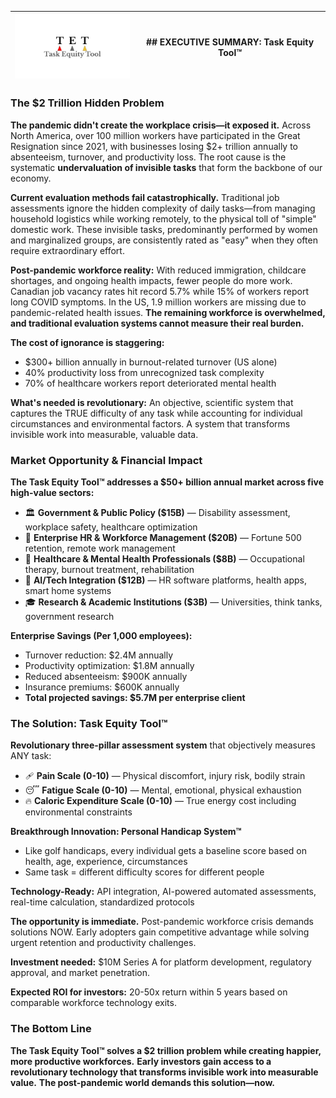 | <img src="./tet-logo.jpg" width="200"> | ## EXECUTIVE SUMMARY: Task Equity Tool™ |
|---|---|

### The $2 Trillion Hidden Problem

**The pandemic didn't create the workplace crisis—it exposed it.** Across North America, over 100 million workers have participated in the Great Resignation since 2021, with businesses losing $2+ trillion annually to absenteeism, turnover, and productivity loss. The root cause is the systematic **undervaluation of invisible tasks** that form the backbone of our economy.

**Current evaluation methods fail catastrophically.** Traditional job assessments ignore the hidden complexity of daily tasks—from managing household logistics while working remotely, to the physical toll of "simple" domestic work. These invisible tasks, predominantly performed by women and marginalized groups, are consistently rated as "easy" when they often require extraordinary effort.

**Post-pandemic workforce reality:** With reduced immigration, childcare shortages, and ongoing health impacts, fewer people do more work. Canadian job vacancy rates hit record 5.7% while 15% of workers report long COVID symptoms. In the US, 1.9 million workers are missing due to pandemic-related health issues. **The remaining workforce is overwhelmed, and traditional evaluation systems cannot measure their real burden.**

**The cost of ignorance is staggering:** 
- $300+ billion annually in burnout-related turnover (US alone)
- 40% productivity loss from unrecognized task complexity  
- 70% of healthcare workers report deteriorated mental health

**What's needed is revolutionary:** An objective, scientific system that captures the TRUE difficulty of any task while accounting for individual circumstances and environmental factors. A system that transforms invisible work into measurable, valuable data.

### Market Opportunity & Financial Impact

**The Task Equity Tool™ addresses a $50+ billion annual market across five high-value sectors:**

- 🏛️ **Government & Public Policy ($15B)** — Disability assessment, workplace safety, healthcare optimization
- 🏢 **Enterprise HR & Workforce Management ($20B)** — Fortune 500 retention, remote work management
- 🧠 **Healthcare & Mental Health Professionals ($8B)** — Occupational therapy, burnout treatment, rehabilitation
- 🤖 **AI/Tech Integration ($12B)** — HR software platforms, health apps, smart home systems
- 🎓 **Research & Academic Institutions ($3B)** — Universities, think tanks, government research

**Enterprise Savings (Per 1,000 employees):**
- Turnover reduction: $2.4M annually
- Productivity optimization: $1.8M annually  
- Reduced absenteeism: $900K annually
- Insurance premiums: $600K annually
- **Total projected savings: $5.7M per enterprise client**

### The Solution: Task Equity Tool™

**Revolutionary three-pillar assessment system** that objectively measures ANY task:

- 🩹 **Pain Scale (0-10)** — Physical discomfort, injury risk, bodily strain
- 😴 **Fatigue Scale (0-10)** — Mental, emotional, physical exhaustion
- 🔥 **Caloric Expenditure Scale (0-10)** — True energy cost including environmental constraints

**Breakthrough Innovation: Personal Handicap System™**
- Like golf handicaps, every individual gets a baseline score based on health, age, experience, circumstances
- Same task = different difficulty scores for different people

**Technology-Ready:** API integration, AI-powered automated assessments, real-time calculation, standardized protocols

**The opportunity is immediate.** Post-pandemic workforce crisis demands solutions NOW. Early adopters gain competitive advantage while solving urgent retention and productivity challenges.

**Investment needed:** $10M Series A for platform development, regulatory approval, and market penetration.

**Expected ROI for investors:** 20-50x return within 5 years based on comparable workforce technology exits.

### The Bottom Line
**The Task Equity Tool™ solves a $2 trillion problem while creating happier, more productive workforces.** **Early investors gain access to a revolutionary technology that transforms invisible work into measurable value.** **The post-pandemic world demands this solution—now.**
